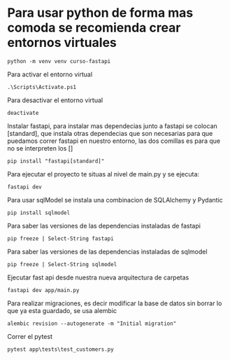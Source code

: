 # Para usar python de forma mas comoda se recomienda crear entornos virtuales

```shell
python -m venv venv curso-fastapi
```
Para activar el entorno virtual
```shell
.\Scripts\Activate.ps1
```

Para desactivar el entorno virtual
```shell
deactivate
```

Instalar fastapi, para instalar mas dependecias junto a fastapi se colocan [standard], que instala otras dependecias que son necesarias para que puedamos correr fastapi en nuestro entorno, las dos comillas es para que no se interpreten los []

```shell
pip install "fastapi[standard]"
```
Para ejecutar el proyecto te situas al nivel de main.py y se ejecuta:
```shell
fastapi dev
```
Para usar sqlModel se instala una combinacion de SQLAlchemy y Pydantic

```shell
pip install sqlmodel
```

Para saber las versiones de las dependencias instaladas de fastapi
```shell
pip freeze | Select-String fastapi 
```

Para saber las versiones de las dependencias instaladas de sqlmodel
```shell
pip freeze | Select-String sqlmodel
```
Ejecutar fast api desde nuestra nueva arquitectura de carpetas
```shell
fastapi dev app/main.py
```

Para realizar migraciones, es decir modificar la base de datos sin borrar lo que ya esta guardado, se usa alembic
```shell
alembic revision --autogenerate -m "Initial migration"
```

Correr el pytest 
```shell
pytest app\tests\test_customers.py
```
